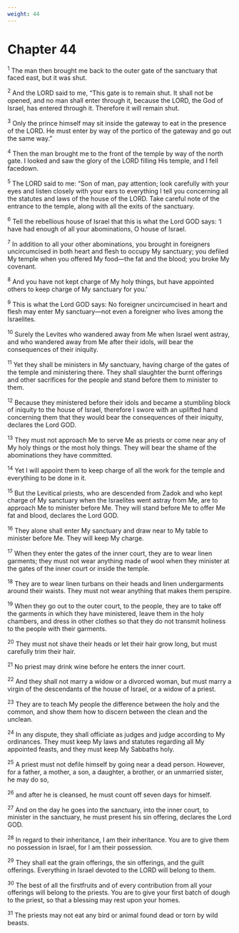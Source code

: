 ```yaml
---
weight: 44
---
```


# Chapter 44

<sup>1</sup> The man then brought me back to the outer gate of the sanctuary that faced east, but it was shut. 

<sup>2</sup> And the LORD said to me, “This gate is to remain shut. It shall not be opened, and no man shall enter through it, because the LORD, the God of Israel, has entered through it. Therefore it will remain shut. 

<sup>3</sup> Only the prince himself may sit inside the gateway to eat in the presence of the LORD. He must enter by way of the portico of the gateway and go out the same way.” 

<sup>4</sup> Then the man brought me to the front of the temple by way of the north gate. I looked and saw the glory of the LORD filling His temple, and I fell facedown. 

<sup>5</sup> The LORD said to me: “Son of man, pay attention; look carefully with your eyes and listen closely with your ears to everything I tell you concerning all the statutes and laws of the house of the LORD. Take careful note of the entrance to the temple, along with all the exits of the sanctuary. 

<sup>6</sup> Tell the rebellious house of Israel that this is what the Lord GOD says: ‘I have had enough of all your abominations, O house of Israel. 

<sup>7</sup> In addition to all your other abominations, you brought in foreigners uncircumcised in both heart and flesh to occupy My sanctuary; you defiled My temple when you offered My food—the fat and the blood; you broke My covenant. 

<sup>8</sup> And you have not kept charge of My holy things, but have appointed others to keep charge of My sanctuary for you.’ 

<sup>9</sup> This is what the Lord GOD says: No foreigner uncircumcised in heart and flesh may enter My sanctuary—not even a foreigner who lives among the Israelites. 

<sup>10</sup> Surely the Levites who wandered away from Me when Israel went astray, and who wandered away from Me after their idols, will bear the consequences of their iniquity. 

<sup>11</sup> Yet they shall be ministers in My sanctuary, having charge of the gates of the temple and ministering there. They shall slaughter the burnt offerings and other sacrifices for the people and stand before them to minister to them. 

<sup>12</sup> Because they ministered before their idols and became a stumbling block of iniquity to the house of Israel, therefore I swore with an uplifted hand concerning them that they would bear the consequences of their iniquity, declares the Lord GOD. 

<sup>13</sup> They must not approach Me to serve Me as priests or come near any of My holy things or the most holy things. They will bear the shame of the abominations they have committed. 

<sup>14</sup> Yet I will appoint them to keep charge of all the work for the temple and everything to be done in it. 

<sup>15</sup> But the Levitical priests, who are descended from Zadok and who kept charge of My sanctuary when the Israelites went astray from Me, are to approach Me to minister before Me. They will stand before Me to offer Me fat and blood, declares the Lord GOD. 

<sup>16</sup> They alone shall enter My sanctuary and draw near to My table to minister before Me. They will keep My charge. 

<sup>17</sup> When they enter the gates of the inner court, they are to wear linen garments; they must not wear anything made of wool when they minister at the gates of the inner court or inside the temple. 

<sup>18</sup> They are to wear linen turbans on their heads and linen undergarments around their waists. They must not wear anything that makes them perspire. 

<sup>19</sup> When they go out to the outer court, to the people, they are to take off the garments in which they have ministered, leave them in the holy chambers, and dress in other clothes so that they do not transmit holiness to the people with their garments. 

<sup>20</sup> They must not shave their heads or let their hair grow long, but must carefully trim their hair. 

<sup>21</sup> No priest may drink wine before he enters the inner court. 

<sup>22</sup> And they shall not marry a widow or a divorced woman, but must marry a virgin of the descendants of the house of Israel, or a widow of a priest. 

<sup>23</sup> They are to teach My people the difference between the holy and the common, and show them how to discern between the clean and the unclean. 

<sup>24</sup> In any dispute, they shall officiate as judges and judge according to My ordinances. They must keep My laws and statutes regarding all My appointed feasts, and they must keep My Sabbaths holy. 

<sup>25</sup> A priest must not defile himself by going near a dead person. However, for a father, a mother, a son, a daughter, a brother, or an unmarried sister, he may do so, 

<sup>26</sup> and after he is cleansed, he must count off seven days for himself. 

<sup>27</sup> And on the day he goes into the sanctuary, into the inner court, to minister in the sanctuary, he must present his sin offering, declares the Lord GOD. 

<sup>28</sup> In regard to their inheritance, I am their inheritance. You are to give them no possession in Israel, for I am their possession. 

<sup>29</sup> They shall eat the grain offerings, the sin offerings, and the guilt offerings. Everything in Israel devoted to the LORD will belong to them. 

<sup>30</sup> The best of all the firstfruits and of every contribution from all your offerings will belong to the priests. You are to give your first batch of dough to the priest, so that a blessing may rest upon your homes. 

<sup>31</sup> The priests may not eat any bird or animal found dead or torn by wild beasts. 


